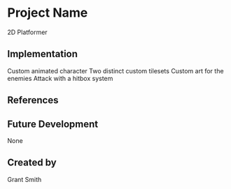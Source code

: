 
# Project Name
2D Platformer

## Implementation
Custom animated character
Two distinct custom tilesets
Custom art for the enemies
Attack with a hitbox system


## References

## Future Development
None
## Created by
Grant Smith
